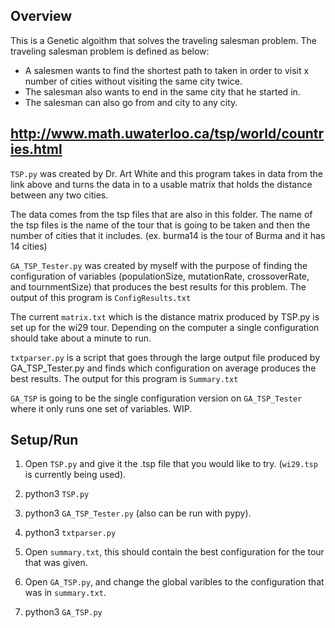 ## Overview
This is a Genetic algoithm that solves the traveling salesman problem.
The traveling salesman problem is defined as below:
 - A salesmen wants to find the shortest path to taken in order to visit x number of cities without visiting the same city twice.
 - The salesman also wants to end in the same city that he started in.
 - The salesman can also go from and city to any city.  

## http://www.math.uwaterloo.ca/tsp/world/countries.html
`TSP.py` was created by Dr. Art White and this program takes in data from the link above and turns the data in to a usable matrix that holds the distance between any two cities.  

The data comes from the tsp files that are also in this folder.  The name of the tsp files is the name of the tour that is going to be taken and then the number of cities that it includes. 
(ex. burma14 is the tour of Burma and it has 14 cities)

`GA_TSP_Tester.py` was created by myself with the purpose of finding the configuration of variables (populationSize, mutationRate, crossoverRate, and tournmentSize) that produces the best results for this problem.  The output of this program is `ConfigResults.txt`

The current `matrix.txt` which is the distance matrix produced by TSP.py is set up for the wi29 tour. Depending on the computer a single configuration should take about a minute to run.

`txtparser.py` is a script that goes through the large output file produced by GA_TSP_Tester.py and finds which configuration on average produces the best results. The output for this program is `Summary.txt`

`GA_TSP` is going to be the single configuration version on `GA_TSP_Tester` where it only runs one set of variables.  WIP.

## Setup/Run
1. Open `TSP.py` and give it the .tsp file that you would like to try.  (`wi29.tsp` is currently being used).

2. python3 `TSP.py`

3. python3 `GA_TSP_Tester.py` (also can be run with pypy).

4. python3 `txtparser.py`

5. Open `summary.txt`, this should contain the best configuration for the tour that was given.

6. Open `GA_TSP.py`, and change the global varibles to the configuration that was in `summary.txt`.

6. python3 `GA_TSP.py`
